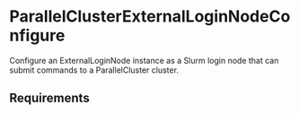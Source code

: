 ParallelClusterExternalLoginNodeConfigure
=========

Configure an ExternalLoginNode instance as a Slurm login node that can submit commands to a ParallelCluster cluster.

Requirements
------------
